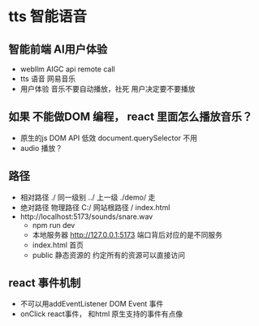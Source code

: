 # tts 智能语音

## 智能前端  AI用户体验 
- webllm 
  AIGC api remote call 
- tts 语音 
  网易音乐 
- 用户体验 
  音乐不要自动播放，社死
  用户决定要不要播放 

## 如果 不能做DOM 编程， react 里面怎么播放音乐？
- 原生的js DOM API 低效  document.querySelector 不用 
- audio 播放？ 

## 路径
- 相对路径 
  ./ 同一级别
  ../ 上一级
  ./demo/ 走
- 绝对路径
  物理路径 C:/
  网站根路径 /   index.html
- http://localhost:5173/sounds/snare.wav
  - npm run dev 
  - 本地服务器 http://127.0.0.1:5173
  端口背后对应的是不同服务
  - index.html 首页
  - public 静态资源的 
    约定所有的资源可以直接访问
  
## react 事件机制
  - 不可以用addEventListener DOM Event 事件
  - onClick react事件， 和html 原生支持的事件有点像